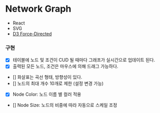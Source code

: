 # Network Graph

- React
- SVG
- [D3 Force-Directed](https://github.com/d3/d3-force)

### 구현

- [x] 테이블에 노드 및 조건이 CUD 될 때마다 그래프가 실시간으로 업데이트 된다.
- [x] 출력된 모든 노드, 조건은 마우스에 의해 드래그 가능하다.
- [] 화살표는 곡선 형태, 방향성이 있다.
- [] 노드의 최대 개수 10개로 제한 (설정 변경 가능)
- [x] Node Color: 노드 이름 별 컬러 적용
- [] Node Size: 노드의 비중에 따라 자동으로 스케일 조정
